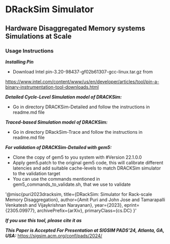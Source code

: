 <h1>DRackSim Simulator</h1>
<h2>Hardware Disaggregated Memory systems Simulations at Scale</h2>  

<h3>Usage Instructions</h3>

***Installing Pin***
* Download Intel pin-3.20-98437-gf02b61307-gcc-linux.tar.gz from 

https://www.intel.com/content/www/us/en/developer/articles/tool/pin-a-binary-instrumentation-tool-downloads.html

***Detailed Cycle-Level Simulation model of DRACKSim:***
* Go in directory DRACKSim-Detailed and follow the instructions in readme.md file
	
***Traced-based Simulation model of DRACKSim:***
* Go in directory DRackSim-Trace and follow the instructions in readme.md file


***For validation of DRACKSim-Detailed with gem5:***
* Clone the copy of gem5 to you system with #Version 22.1.0.0 
* Apply gem5.patch to the original gem5 code, this will calibrate different latencies and add suitable cache-levels to match DRACKSim simulator to the validation target
* You can use the commands mentioned in gem5_commands_to_validate.sh, that we use to validate

'@misc{puri2023dracksim,
      title={DRackSim: Simulator for Rack-scale Memory Disaggregation}, 
      author={Amit Puri and John Jose and Tamarapalli Venkatesh and Vijaykrishnan Narayanan},
      year={2023},
      eprint={2305.09977},
      archivePrefix={arXiv},
      primaryClass={cs.DC}
}'


***If you use this tool, please cite it as***



***This Paper is Accepted For Presentation at SIGSIM PADS'24, Atlanta, GA, USA:***
https://sigsim.acm.org/conf/pads/2024/
